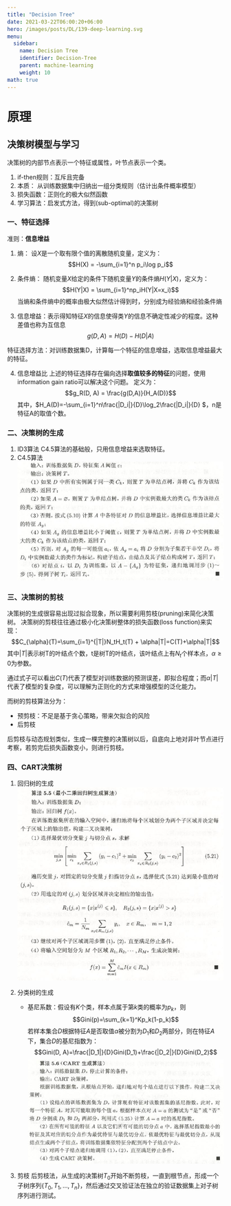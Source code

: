 ```yaml
---
title: "Decision Tree"
date: 2021-03-22T06:00:20+06:00
hero: /images/posts/DL/139-deep-learning.svg
menu:
  sidebar:
    name: Decision Tree
    identifier: Decision-Tree
    parent: machine-learning
    weight: 10
math: true
---
```

# 原理

## 决策树模型与学习
决策树的内部节点表示一个特征或属性，叶节点表示一个类。
1. if-then规则：互斥且完备
2. 本质：
    从训练数据集中归纳出一组分类规则（估计出条件概率模型）
3. 损失函数：正则化的极大似然函数
4. 学习算法：启发式方法，得到(sub-optimal)的决策树

### 一、特征选择
准则：**信息增益**
1. 熵：
    设$X$是一个取有限个值的离散随机变量，定义为：
    $$H(X) = -\sum_{i=1}^n p_i\log p_i$$
2. 条件熵：
    随机变量$X$给定的条件下随机变量$Y$的条件熵$H(Y|X)$，定义为：
    $$H(Y|X) = \sum_{i=1}^np_iH(Y|X=x_i)$$
当熵和条件熵中的概率由极大似然估计得到时，分别成为经验熵和经验条件熵

3. 信息增益：表示得知特征$X$的信息使得类$Y$的信息不确定性减少的程度。这种差值也称为互信息
    $$g(D,A)=H(D)-H(D|A)$$

特征选择方法：对训练数据集D，计算每一个特征的信息增益，选取信息增益最大的特征。

4. 信息增益比
    上述的特征选择存在偏向选择**取值较多的特征**的问题，使用information gain ratio可以解决这个问题。
    定义为：
    $$g_R(D, A) = \frac{g(D,A)}{H_A(D)}$$
    其中，$H_A(D)=-\sum_{i=1}^n\frac{|D_i|}{D}\log_2\frac{|D_i|}{D} $，n是特征A的取值个数。

### 二、决策树的生成
1. ID3算法
   C4.5算法的基础般，只用信息增益来选取特征。
2. C4.5算法
![](/images/posts/ML/c4.5.JPG)

### 三、决策树的剪枝
决策树的生成很容易出现过拟合现象，所以需要利用剪枝(pruning)来简化决策树。
决策树的剪枝往往通过极小化决策树整体的损失函数(loss function)来实现：
$$C_{\alpha}(T)=\sum_{i=1}^{|T|}N_tH_t(T) + \alpha|T|=C(T)+\alpha|T|$$
其中$|T|$表示树T的叶结点个数，t是树T的叶结点，该叶结点上有$N_t$个样本点，$\alpha \geq 0$为参数。

通过式子可以看出$C(T)$代表了模型对训练数据的预测误差，即拟合程度；而$\alpha|T|$代表了模型的复杂度，可以理解为正则化的方式来增强模型的泛化能力。

而树的剪枝算法分为：
- 预剪枝：不足是基于贪心策略，带来欠拟合的风险
- 后剪枝
  
后剪枝与动态规划类似，生成一棵完整的决策树以后，自底向上地对非叶节点进行考察，若剪完后损失函数变小，则进行剪枝。

### 四、CART决策树
1. 回归树的生成
![](/images/posts/ML/CART_R.JPG)

2. 分类树的生成
   - 基尼系数：假设有$K$个类，样本点属于第$k$类的概率为$p_k$，则
    $$Gini(p)=\sum_{k=1}^Kp_k(1-p_k)$$
    若样本集合$D$根据特征$A$是否取值$\alpha$被分割为$D_1$和$D_2$两部分，则在特征$A$下，集合$D$的基尼指数为：
    $$Gini(D, A)=\frac{|D_1|}{D}Gini(D_1)+\frac{|D_2|}{D}Gini(D_2)$$
![](/images/posts/ML/CART_C.JPG)

3. 剪枝
    后剪枝法，从生成的决策树$T_0$开始不断剪枝，一直到根节点，形成一个子树序列$\{T_0, T_1, \dots, T_n\}$，然后通过交叉验证法在独立的验证数据集上对子树序列进行测试。


